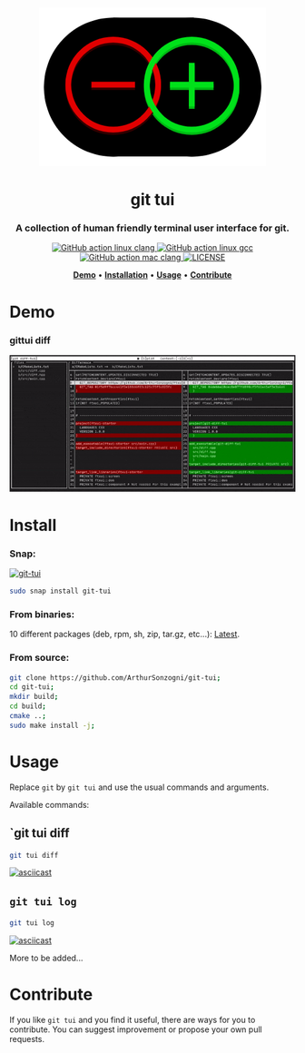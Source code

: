 <p align="center">
  <br><img src="logo.png" alt="git tui" /><br>
</p>

<h1 align="center">git tui</h1>

<h3 align="center">
  A collection of human friendly terminal user interface for git.
</h3>

<p align="center">
  <a href="https://github.com/ArthurSonzogni/git-tui/actions?workflow=linux-clang.yaml">
    <img src="https://github.com/ArthurSonzogni/git-tui/actions/workflows/linux-clang.yaml/badge.svg?branch=master" alt="GitHub action linux clang">
  </a>
  <a href="https://github.com/ArthurSonzogni/git-tui/actions?workflow=linux-gcc.yaml">
    <img src="https://github.com/ArthurSonzogni/git-tui/actions/workflows/linux-gcc.yaml/badge.svg?branch=master" alt="GitHub action linux gcc">
  </a>
  <a href="https://github.com/ArthurSonzogni/git-tui/actions?workflow=mac-clang.yaml">
    <img src="https://github.com/ArthurSonzogni/git-tui/actions/workflows/mac-clang.yaml/badge.svg?branch=master" alt="GitHub action mac clang">
  </a>
  <a href="https://github.com/ArthurSonzogni/git-tui/blob/master/LICENSE.md">
    <img src="https://img.shields.io/github/license/ArthurSonzogni/git-tui" alt="LICENSE">
  </a>
</p>

<p align="center">
  <a href="#demo"><b>Demo</b></a>&nbsp;&bull;
  <a href="#install"><b>Installation</b></a>&nbsp;&bull;
  <a href="#usage"><b>Usage</b></a>&nbsp;&bull;
  <a href="#contribute"><b>Contribute</b></a>
</p>

# Demo

### gittui diff
![Demo](./demo.gif)

# Install

### Snap:
[![git-tui](https://snapcraft.io/git-tui/badge.svg)](https://snapcraft.io/git-tui)
```bash
sudo snap install git-tui
```
### From binaries:

10 different packages (deb, rpm, sh, zip, tar.gz, etc...): [Latest](https://github.com/ArthurSonzogni/git-tui/releases/latest).

### From source:
```bash
git clone https://github.com/ArthurSonzogni/git-tui;
cd git-tui;
mkdir build;
cd build;
cmake ..;
sudo make install -j;
```
# Usage

Replace `git` by `git tui` and use the usual commands and arguments.

Available commands:

## `git tui diff
```bash
git tui diff
```
[![asciicast](https://asciinema.org/a/kbiBKpFLfxOWcRdSKez9h1Wvj.svg)](https://asciinema.org/a/kbiBKpFLfxOWcRdSKez9h1Wvj)

## `git tui log`
```bash
git tui log 
```
[![asciicast](https://asciinema.org/a/vUk8EQRsmV95fQ9W5rhMMOHLG.svg)](https://asciinema.org/a/vUk8EQRsmV95fQ9W5rhMMOHLG)

More to be added...

# Contribute

If you like `git tui` and you find it useful, there are ways for you to contribute. You can suggest improvement or propose your own pull requests.
